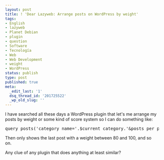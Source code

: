 ```yaml
---
layout: post
title: ! 'Dear Lazyweb: Arrange posts on WordPress by weight'
tags:
- English
- lazyweb
- Planet Debian
- plugin
- question
- Software
- Tecnología
- Web
- Web Development
- weight
- WordPress
status: publish
type: post
published: true
meta:
  _edit_last: '1'
  dsq_thread_id: '201725522'
  _wp_old_slug: ''
---
```

I have searched all these days a WordPress plugin that let's me arrange my posts by weight or some kind of score system so I can do something like:
<pre>
query_posts('category_name='.$current_category.'&posts_per_page=1&min_weight=80&max_weight=100');
</pre>

Then only shows the last post with a weight between 80 and 100, and so on.

Any clue of any plugin that does anything at least similar?
